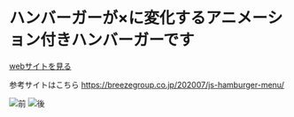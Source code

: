 # ハンバーガーが×に変化するアニメーション付きハンバーガーです

[webサイトを見る](https://temple-hamburger-animation.herokuapp.com/)

参考サイトはこちら
https://breezegroup.co.jp/202007/js-hamburger-menu/

![前](https://user-images.githubusercontent.com/90839596/192246665-12466b12-586e-4c22-8224-6f5dbbd6ce03.png)
![後](https://user-images.githubusercontent.com/90839596/192246678-d5a55bb4-7a8c-471b-b16a-fc4e067b9640.png)
